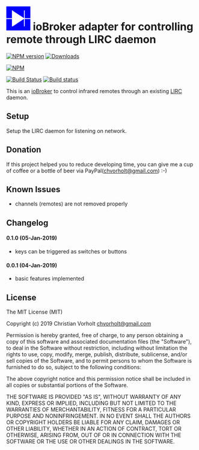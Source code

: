 ![Logo](admin/lirc.png)
ioBroker adapter for controlling remote through LIRC daemon 
=================
[![NPM version](http://img.shields.io/npm/v/iobroker.lirc.svg)](https://www.npmjs.com/package/iobroker.lirc)
[![Downloads](https://img.shields.io/npm/dm/iobroker.lirc.svg)](https://www.npmjs.com/package/iobroker.lirc)

[![NPM](https://nodei.co/npm/iobroker.lirc.png?downloads=true)](https://nodei.co/npm/iobroker.lirc/)

[![Build Status](https://travis-ci.org/t4qjXH8N/ioBroker.lirc.svg?branch=master)](https://travis-ci.org/t4qjXH8N/ioBroker.lirc)
[![Build status](https://ci.appveyor.com/api/projects/status/nm7ejtpcleola8vl/branch/master?svg=true)](https://ci.appveyor.com/project/t4qjXH8N/iobroker-lirc/branch/master)

This is an [ioBroker](https://github.com/ioBroker/ioBroker) to control infrared remotes through an existing [LIRC](http://www.lirc.org/) daemon. 

## Setup
Setup the LIRC daemon for listening on network. 

## Donation
If this project helped you to reduce developing time, you can give me a cup of coffee or a bottle of beer via PayPal(chvorholt@gmail.com) :-)  

## Known Issues
- channels (remotes) are not removed properly

## Changelog
#### 0.1.0 (05-Jan-2019)
- keys can be triggered as switches or buttons 

#### 0.0.1 (04-Jan-2019)
- basic features implemented 

## License
The MIT License (MIT)

Copyright (c) 2019 Christian Vorholt <chvorholt@gmail.com>

Permission is hereby granted, free of charge, to any person obtaining a copy
of this software and associated documentation files (the "Software"), to deal
in the Software without restriction, including without limitation the rights
to use, copy, modify, merge, publish, distribute, sublicense, and/or sell
copies of the Software, and to permit persons to whom the Software is
furnished to do so, subject to the following conditions:

The above copyright notice and this permission notice shall be included in
all copies or substantial portions of the Software.

THE SOFTWARE IS PROVIDED "AS IS", WITHOUT WARRANTY OF ANY KIND, EXPRESS OR
IMPLIED, INCLUDING BUT NOT LIMITED TO THE WARRANTIES OF MERCHANTABILITY,
FITNESS FOR A PARTICULAR PURPOSE AND NONINFRINGEMENT. IN NO EVENT SHALL THE
AUTHORS OR COPYRIGHT HOLDERS BE LIABLE FOR ANY CLAIM, DAMAGES OR OTHER
LIABILITY, WHETHER IN AN ACTION OF CONTRACT, TORT OR OTHERWISE, ARISING FROM,
OUT OF OR IN CONNECTION WITH THE SOFTWARE OR THE USE OR OTHER DEALINGS IN
THE SOFTWARE.
